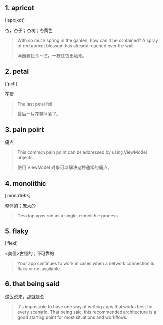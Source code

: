 
## 1. apricot

 [ˈeprɪˌkɑt]

杏，杏子；杏树；杏黄色

> With so much spring in the garden, how can it be contained? A spray of red apricot blossom has already reached over the wall.
> 
> 满园春色关不住，一枝红杏出墙来。

## 2. petal

['pɛtl]

花瓣

> The last petal fell.
> 
> 最后一片花瓣掉落了。

## 3. pain point

痛点

> This common pain point can be addressed by using ViewModel objects.
> 
> 使用 ViewModel 对象可以解决这种通常的痛点。

## 4. monolithic

[ˌmɑnəˈlɪθɪk]

整体的；庞大的

> Desktop apps run as a single, monolithic process.

## 5. flaky

[ˈfleki] 

<美俚>古怪的；不可靠的

> Your app continues to work in cases when a network connection is flaky or not available.

## 6. that being said

这么说来，那就是说

> It's impossible to have one way of writing apps that works best for every scenario. That being said, this recommended architecture is a good starting point for most situations and workflows.